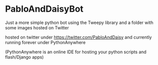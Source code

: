 # PabloAndDaisyBot
Just a more simple python bot using the Tweepy library and a folder with some images hosted on Twitter

hosted on twitter under https://twitter.com/PabloAndDaisy
and currently running forever under PythonAnywhere


(PythonAnywhere is an online IDE for hosting your python scripts and flash/Django apps)
